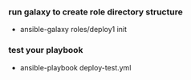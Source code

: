 ### run galaxy to create role directory structure

- ansible-galaxy roles/deploy1 init

### test your playbook
- ansible-playbook deploy-test.yml
